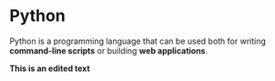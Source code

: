 # Python



Python is a programming language that can be used both for writing **command-line scripts** or building **web applications**.



**This is an edited text**

